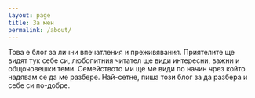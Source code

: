 ```yaml
---
layout: page
title: За мен
permalink: /about/
---
```


Това е блог за лични впечатления и преживявания. Приятелите ще видят тук себе си, 
любопитния читател ще види интересни, важни и общочовешки теми. Семейството ми
ще ме види по начин чрез който надявам се да ме разбере. Най-сетне, пиша този блог
за да разбера и себе си по-добре.
